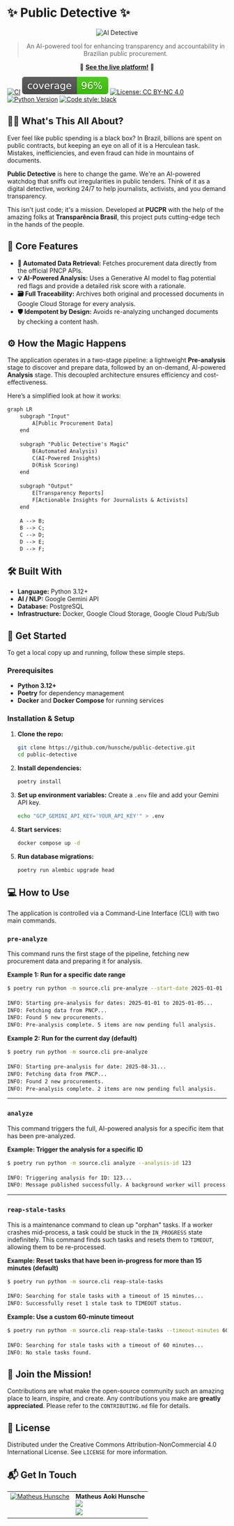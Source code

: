 # ✨ Public Detective ✨

<div align="center">
  <img src="https://media.giphy.com/media/v1.Y2lkPTc5MGI3NjExZDNzZ2ZleWluM2p2dWhqY3Z2ZDNpM212c3ZkZzJzZzZzZzZzZzZzZCZlcD12MV9pbnRlcm5hbF9naWZfYnlfaWQmY3Q9Zw/3oKIPnAiaMCws8nOsE/giphy.gif" alt="AI Detective" width="400"/>
</div>

<div align="center">

> An AI-powered tool for enhancing transparency and accountability in Brazilian public procurement.

</div>

<div align="center">

🚀 **[See the live platform!](https://detetive-publico.com)** 🚀

</div>

[![CI](https://github.com/hunsche/public-detective/actions/workflows/ci.yml/badge.svg)](https://github.com/hunsche/public-detective/actions/workflows/ci.yml)
![Coverage](./.github/badges/coverage.svg)
[![License: CC BY-NC 4.0](https://img.shields.io/badge/License-CC%20BY--NC%204.0-lightgrey.svg)](https://creativecommons.org/licenses/by-nc/4.0/)
[![Python Version](https://img.shields.io/badge/python-3.12-blue.svg)](https://www.python.org/downloads/release/python-3120/)
[![Code style: black](https://img.shields.io/badge/code%20style-black-000000.svg)](https://github.com/psf/black)


## 🕵️‍♂️ What's This All About?

Ever feel like public spending is a black box? In Brazil, billions are spent on public contracts, but keeping an eye on all of it is a Herculean task. Mistakes, inefficiencies, and even fraud can hide in mountains of documents.

**Public Detective** is here to change the game. We're an AI-powered watchdog that sniffs out irregularities in public tenders. Think of it as a digital detective, working 24/7 to help journalists, activists, and you demand transparency.

This isn't just code; it's a mission. Developed at **PUCPR** with the help of the amazing folks at **Transparência Brasil**, this project puts cutting-edge tech in the hands of the people.

## 🌟 Core Features

- **🤖 Automated Data Retrieval:** Fetches procurement data directly from the official PNCP APIs.
- **💡 AI-Powered Analysis:** Uses a Generative AI model to flag potential red flags and provide a detailed risk score with a rationale.
- **🗃️ Full Traceability:** Archives both original and processed documents in Google Cloud Storage for every analysis.
- **🛡️ Idempotent by Design:** Avoids re-analyzing unchanged documents by checking a content hash.

## ⚙️ How the Magic Happens

The application operates in a two-stage pipeline: a lightweight **Pre-analysis** stage to discover and prepare data, followed by an on-demand, AI-powered **Analysis** stage. This decoupled architecture ensures efficiency and cost-effectiveness.

Here’s a simplified look at how it works:

```mermaid
graph LR
    subgraph "Input"
        A[Public Procurement Data]
    end

    subgraph "Public Detective's Magic"
        B(Automated Analysis)
        C(AI-Powered Insights)
        D(Risk Scoring)
    end

    subgraph "Output"
        E[Transparency Reports]
        F[Actionable Insights for Journalists & Activists]
    end

    A --> B;
    B --> C;
    C --> D;
    D --> E;
    D --> F;
```

## 🛠️ Built With

- **Language:** Python 3.12+
- **AI / NLP:** Google Gemini API
- **Database:** PostgreSQL
- **Infrastructure:** Docker, Google Cloud Storage, Google Cloud Pub/Sub

## 🏁 Get Started

To get a local copy up and running, follow these simple steps.

### Prerequisites

- **Python 3.12+**
- **Poetry** for dependency management
- **Docker** and **Docker Compose** for running services

### Installation & Setup

1.  **Clone the repo:**
    ```sh
    git clone https://github.com/hunsche/public-detective.git
    cd public-detective
    ```
2.  **Install dependencies:**
    ```sh
    poetry install
    ```
3.  **Set up environment variables:**
    Create a `.env` file and add your Gemini API key.
    ```sh
    echo "GCP_GEMINI_API_KEY='YOUR_API_KEY'" > .env
    ```
4.  **Start services:**
    ```bash
    docker compose up -d
    ```
5.  **Run database migrations:**
    ```bash
    poetry run alembic upgrade head
    ```

## 💻 How to Use

The application is controlled via a Command-Line Interface (CLI) with two main commands.

### `pre-analyze`
This command runs the first stage of the pipeline, fetching new procurement data and preparing it for analysis.

**Example 1: Run for a specific date range**
```bash
$ poetry run python -m source.cli pre-analyze --start-date 2025-01-01 --end-date 2025-01-05

INFO: Starting pre-analysis for dates: 2025-01-01 to 2025-01-05...
INFO: Fetching data from PNCP...
INFO: Found 5 new procurements.
INFO: Pre-analysis complete. 5 items are now pending full analysis.
```

**Example 2: Run for the current day (default)**
```bash
$ poetry run python -m source.cli pre-analyze

INFO: Starting pre-analysis for date: 2025-08-31...
INFO: Fetching data from PNCP...
INFO: Found 2 new procurements.
INFO: Pre-analysis complete. 2 items are now pending full analysis.
```

---
### `analyze`
This command triggers the full, AI-powered analysis for a specific item that has been pre-analyzed.

**Example: Trigger the analysis for a specific ID**
```bash
$ poetry run python -m source.cli analyze --analysis-id 123

INFO: Triggering analysis for ID: 123...
INFO: Message published successfully. A background worker will process the analysis shortly.
```

---
### `reap-stale-tasks`
This is a maintenance command to clean up "orphan" tasks. If a worker crashes mid-process, a task could be stuck in the `IN_PROGRESS` state indefinitely. This command finds such tasks and resets them to `TIMEOUT`, allowing them to be re-processed.

**Example: Reset tasks that have been in-progress for more than 15 minutes (default)**
```bash
$ poetry run python -m source.cli reap-stale-tasks

INFO: Searching for stale tasks with a timeout of 15 minutes...
INFO: Successfully reset 1 stale task to TIMEOUT status.
```

**Example: Use a custom 60-minute timeout**
```bash
$ poetry run python -m source.cli reap-stale-tasks --timeout-minutes 60

INFO: Searching for stale tasks with a timeout of 60 minutes...
INFO: No stale tasks found.
```

## 🙌 Join the Mission!

Contributions are what make the open-source community such an amazing place to learn, inspire, and create. Any contributions you make are **greatly appreciated**. Please refer to the `CONTRIBUTING.md` file for details.

## 📄 License

Distributed under the Creative Commons Attribution-NonCommercial 4.0 International License. See `LICENSE` for more information.

## 📬 Get In Touch

<div align="center">
<table>
  <tr>
    <td valign="top">
      <a href="https://github.com/hunsche"><img src="https://github.com/hunsche.png" width="100px;" alt="Matheus Hunsche"/></a>
    </td>
    <td valign="top">
      <b>Matheus Aoki Hunsche</b>
      <br />
      <a href="https://www.linkedin.com/in/matheus-aoki-hunsche-085446107/"><img src="https://img.shields.io/badge/LinkedIn-0077B5?style=for-the-badge&logo=linkedin&logoColor=white" /></a>
      <br />
      <a href="mailto:mthunsche+public-detective@gmail.com"><img src="https://img.shields.io/badge/Gmail-D14836?style=for-the-badge&logo=gmail&logoColor=white" /></a>
    </td>
  </tr>
</table>
</div>

